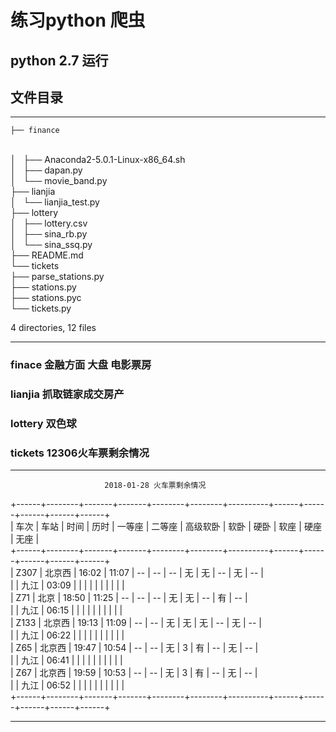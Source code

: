 # 练习python 爬虫 #

## python 2.7 运行 ##

## 文件目录 ##
* * *
    ├── finance
   <br/>│   ├── Anaconda2-5.0.1-Linux-x86_64.sh
   <br/>│   ├── dapan.py
   <br/>│   └── movie_band.py
   <br/>├── lianjia
   <br/>│   └── lianjia_test.py
   <br/>├── lottery
   <br/>│   ├── lottery.csv
   <br/>│   ├── sina_rb.py
   <br/>│   └── sina_ssq.py
   <br/>├── README.md
   <br/>└── tickets
      <br/> ├── parse_stations.py
      <br/> ├── stations.py
      <br/> ├── stations.pyc
      <br/> └── tickets.py

4 directories, 12 files
* * *
### finace 金融方面 大盘 电影票房 ###
### lianjia 抓取链家成交房产 ###
### lottery 双色球 ###
### tickets 12306火车票剩余情况 ###

* * *
                         2018-01-28 火车票剩余情况
   +------+--------+-------+-------+--------+--------+----------+------+------+------+------+------+
  <br/> | 车次 |  车站  |  时间 |  历时 | 一等座 | 二等座 | 高级软卧 | 软卧 | 硬卧 | 软座 | 硬座 | 无座 |
  <br/> +------+--------+-------+-------+--------+--------+----------+------+------+------+------+------+
  <br/> | Z307 | 北京西 | 16:02 | 11:07 |   --   |   --   |    --    |  无  |  无  |  --  |  无  |  --  |
  <br/> |      |  九江  | 03:09 |       |        |        |          |      |      |      |      |      |
  <br/> | Z71  |  北京  | 18:50 | 11:25 |   --   |   --   |    --    |  无  |  无  |  --  |  有  |  --  |
  <br/> |      |  九江  | 06:15 |       |        |        |          |      |      |      |      |      |
  <br/> | Z133 | 北京西 | 19:13 | 11:09 |   --   |   --   |    无    |  无  |  无  |  --  |  无  |  --  |
  <br/> |      |  九江  | 06:22 |       |        |        |          |      |      |      |      |      |
  <br/> | Z65  | 北京西 | 19:47 | 10:54 |   --   |   --   |    无    |  3   |  有  |  --  |  无  |  --  |
  <br/> |      |  九江  | 06:41 |       |        |        |          |      |      |      |      |      |
  <br/> | Z67  | 北京西 | 19:59 | 10:53 |   --   |   --   |    无    |  3   |  有  |  --  |  无  |  --  |
  <br/> |      |  九江  | 06:52 |       |        |        |          |      |      |      |      |      |
  <br/> +------+--------+-------+-------+--------+--------+----------+------+------+------+------+------+

* * *
